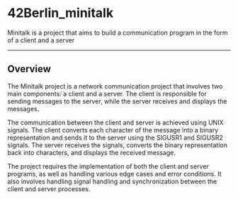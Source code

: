 # 42Berlin_minitalk
Minitalk is a project that aims to build a communication program in the form of a client and a server

---
<h2>Overview</h2>

The Minitalk project is a network communication project that involves two main components: a client and a server. The client is responsible for sending messages to the server, while the server receives and displays the messages.

The communication between the client and server is achieved using UNIX signals. The client converts each character of the message into a binary representation and sends it to the server using the SIGUSR1 and SIGUSR2 signals. The server receives the signals, converts the binary representation back into characters, and displays the received message.

The project requires the implementation of both the client and server programs, as well as handling various edge cases and error conditions. It also involves handling signal handling and synchronization between the client and server processes.
